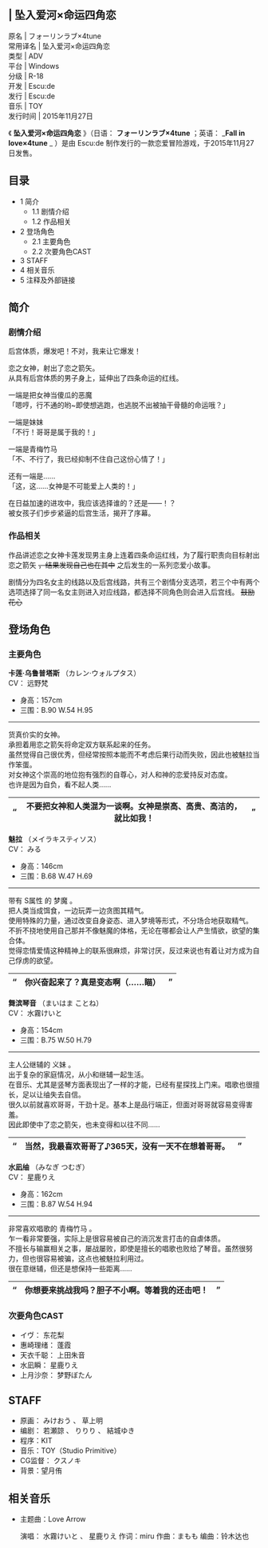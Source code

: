 |  坠入爱河×命运四角恋  
---  
原名  |  フォーリンラブ×4tune   
常用译名  |  坠入爱河×命运四角恋   
类型  |  ADV   
平台  |  Windows   
分级  |  R-18   
开发  |  Escu:de   
发行  |  Escu:de   
音乐  |  TOY   
发行时间  |  2015年11月27日   
  
《 **坠入爱河×命运四角恋** 》（日语：  **フォーリンラブ×4tune** ；英语：  _**Fall in love×4tune** _ ）是由
Escu:de  制作发行的一款恋爱冒险游戏，于2015年11月27日发售。

##  目录

  * 1  简介 
    * 1.1  剧情介绍 
    * 1.2  作品相关 
  * 2  登场角色 
    * 2.1  主要角色 
    * 2.2  次要角色CAST 
  * 3  STAFF 
  * 4  相关音乐 
  * 5  注释及外部链接 

##  简介

###  剧情介绍

后宫体质，爆发吧！不对，我来让它爆发！

恋之女神，射出了恋之箭矢。  
从具有后宫体质的男子身上，延伸出了四条命运的红线。

一端是把女神当傻瓜的恶魔  
「嗯哼，行不通的哟~即使想逃跑，也逃脱不出被抽干骨髓的命运哦？」

一端是妹妹  
「不行！哥哥是属于我的！」

一端是青梅竹马  
「不、不行了，我已经抑制不住自己这份心情了！」

还有一端是……  
「这，这……女神是不可能爱上人类的！」

在日益加速的进攻中，我应该选择谁的？还是——！？  
被女孩子们步步紧逼的后宫生活，揭开了序幕。

###  作品相关

作品讲述恋之女神卡莲发现男主身上连着四条命运红线，为了履行职责向目标射出恋之箭矢 ~~，结果发现自己也在其中~~ 之后发生的一系列恋爱小故事。

剧情分为四名女主的线路以及后宫线路，共有三个剧情分支选项，若三个中有两个选项选择了同一名女主则进入对应线路，都选择不同角色则会进入后宫线。 ~~鼓励花心~~

##  登场角色

###  主要角色

**卡莲·乌鲁普塔斯** （カレン·ウォルプタス）  
CV：  远野梵

  * 身高：157cm 
  * 三围：B.90 W.54 H.95 

* * *

货真价实的女神。  
承担着用恋之箭矢将命定双方联系起来的任务。  
虽然觉得自己很优秀，但经常按照本能而不考虑后果行动而失败，因此也被魅拉当作笨蛋。  
对女神这个崇高的地位抱有强烈的自尊心，对人和神的恋爱持反对态度。  
也许是因为自负，看不起人类……

|  “  |  不要把女神和人类混为一谈啊。女神是崇高、高贵、高洁的，就比如我！  |  ”   
---|---|---  
  
**魅拉** （メイラキスティソス）  
CV：  みる

  * 身高：146cm 
  * 三围：B.68 W.47 H.69 

* * *

带有  S属性  的  梦魔  。  
把人类当成饵食，一边玩弄一边贪图其精气。  
使用特殊的力量，通过改变自身姿态、进入梦境等形式，不分场合地获取精气。  
不折不挠地使用自己那并不像魅魔的体格，无论在哪都会让人产生情欲，欲望的集合体。  
觉得恋情爱情这种精神上的联系很麻烦，非常讨厌，反过来说也有着让对方成为自己俘虏的欲望。

|  “  |  你兴奋起来了？真是变态啊（……瞄）  |  ”   
---|---|---  
  
**舞滨琴音** （まいはま ことね）  
CV：  水霧けいと

  * 身高：154cm 
  * 三围：B.75 W.50 H.79 

* * *

主人公继辅的  义妹  。  
出于复杂的家庭情况，从小和继辅一起生活。  
在音乐、尤其是竖琴方面表现出了一样的才能，已经有星探找上门来。唱歌也很擅长，足以让䌷失去自信。  
很久以前就喜欢哥哥，干劲十足。基本上是品行端正，但面对哥哥就容易变得害羞。  
因此即使中了恋之箭矢，也未变得和以往不同……

|  “  |  当然，我最喜欢哥哥了♪365天，没有一天不在想着哥哥。  |  ”   
---|---|---  
  
**水凪䌷** （みなぎ つむぎ）  
CV：  星鹿りえ

  * 身高：162cm 
  * 三围：B.87 W.54 H.94 

* * *

非常喜欢唱歌的  青梅竹马  。  
乍一看非常要强，实际上是很容易被自己的消沉发言打击的自虐体质。  
不擅长与输赢相关之事，屡战屡败，即使是擅长的唱歌也败给了琴音。虽然很努力，但也很容易被骗，这点也被魅拉利用过。  
很在意继辅，但还是想保持一些距离……

|  “  |  你想要来挑战我吗？胆子不小啊。等着我的还击吧！  |  ”   
---|---|---  
  
###  次要角色CAST

  * イヴ：  东花梨 
  * 惠崎理绪：  蓬霞 
  * 天衣千聪：  上田朱音 
  * 水凪瞬：  星鹿りえ 
  * 上月沙奈：  梦野ぼたん 

##  STAFF

  * 原画：  みけおう  、  草上明 
  * 编剧：  若瀬諒  、  りりり  、  結城ゆき 
  * 程序：KIT 
  * 音乐：TOY（Studio Primitive） 
  * CG监督：  クスノキ 
  * 背景：望月侑 

##  相关音乐

  * 主题曲：Love Arrow 

     演唱：  水霧けいと  、  星鹿りえ 
     作词：miru 
     作曲：まもも 
     编曲：铃木达也 